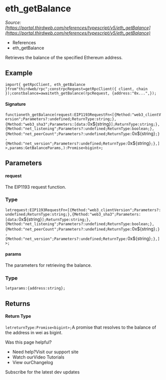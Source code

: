 # eth_getBalance

*Source: [https://portal.thirdweb.com/references/typescript/v5/eth_getBalance](https://portal.thirdweb.com/references/typescript/v5/eth_getBalance)*

* References
* eth_getBalance

Retrieves the balance of the specified Ethereum address.

## Example

`import{ getRpcClient, eth_getBalance }from"thirdweb/rpc";constrpcRequest=getRpcClient({ client, chain });constbalance=awaiteth_getBalance(rpcRequest, {address:"0x...",});`
#### Signature

`functioneth_getBalance(request:EIP1193RequestFn<[{Method:"web3_clientVersion";Parameters?:undefined;ReturnType:string;},{Method:"web3_sha3";Parameters:[data:`0x${string}`];ReturnType:string;},{Method:"net_listening";Parameters?:undefined;ReturnType:boolean;},{Method:"net_peerCount";Parameters?:undefined;ReturnType:`0x${string}`;},{Method:"net_version";Parameters?:undefined;ReturnType:`0x${string}`;},]>,params:GetBalanceParams,):Promise<bigint>;`
## Parameters

#### request

The EIP1193 request function.

### Type

`letrequest:EIP1193RequestFn<[{Method:"web3_clientVersion";Parameters?:undefined;ReturnType:string;},{Method:"web3_sha3";Parameters:[data:`0x${string}`];ReturnType:string;},{Method:"net_listening";Parameters?:undefined;ReturnType:boolean;},{Method:"net_peerCount";Parameters?:undefined;ReturnType:`0x${string}`;},{Method:"net_version";Parameters?:undefined;ReturnType:`0x${string}`;},]>;`
#### params

The parameters for retrieving the balance.

### Type

`letparams:{address:string};`
## Returns

#### Return Type

`letreturnType:Promise<bigint>;`A promise that resolves to the balance of the address in wei as bigint.

Was this page helpful?

* Need help?Visit our support site
* Watch ourVideo Tutorials
* View ourChangelog

Subscribe for the latest dev updates

